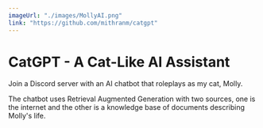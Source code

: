 ```yaml
---
imageUrl: "./images/MollyAI.png"
link: "https://github.com/mithranm/catgpt"
---
```

# CatGPT - A Cat-Like AI Assistant
Join a Discord server with an AI chatbot that roleplays as my cat, Molly.

The chatbot uses Retrieval Augmented Generation with two sources, one is the internet and the other is a knowledge base of documents describing Molly's life.